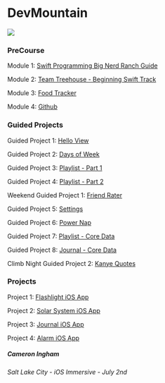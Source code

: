 # DevMountain

![](https://i.imgur.com/hLIWH4V.png)

### PreCourse
Module 1: [Swift Programming Big Nerd Ranch Guide](https://github.com/Camji55/DevMtn-iOS20-PreCourse/tree/master/Swift%20Programming%20Big%20Nerd%20Ranch%20Guide)

Module 2: [Team Treehouse - Beginning Swift Track](https://teamtreehouse.com/camji55)

Module 3: [Food Tracker](https://github.com/Camji55/DevMtn-iOS20-PreCourse/tree/master/Food%20Tracker)

Module 4: [Github](https://github.com/Camji55/DevMtn-iOS20)

### Guided Projects
Guided Project 1: [Hello View](https://github.com/Camji55/DevMtn-iOS20-GuidedProjects/tree/master/Hello%20View)

Guided Project 2: [Days of Week](https://github.com/Camji55/DevMtn-iOS20-GuidedProjects/tree/master/Days%20of%20Week)

Guided Project 3: [Playlist - Part 1](https://github.com/Camji55/DevMtn-iOS20-GuidedProjects/tree/master/Playlist%20-%20Part%201)

Guided Project 4: [Playlist - Part 2](https://github.com/Camji55/DevMtn-iOS20-GuidedProjects/tree/master/Playlist%20-%20Part%202)

Weekend Guided Project 1: [Friend Rater](https://github.com/Camji55/DevMtn-iOS20-GuidedProjects/tree/master/FriendRater)

Guided Project 5: [Settings](https://github.com/Camji55/DevMtn-iOS20-GuidedProjects/tree/master/Settings)

Guided Project 6: [Power Nap](https://github.com/Camji55/DevMtn-iOS20-GuidedProjects/tree/master/Power%20Nap)

Guided Project 7: [Playlist - Core Data](https://github.com/Camji55/DevMtn-iOS20-GuidedProjects/tree/master/Playlist%20-%20CoreData)

Guided Project 8: [Journal - Core Data](https://github.com/Camji55/DevMtn-iOS20-GuidedProjects/tree/master/Journal)

Climb Night Guided Project 2: [Kanye Quotes](https://github.com/Camji55/DevMtn-iOS20-GuidedProjects/tree/master/Kanye%20Quotes)

### Projects
Project 1: [Flashlight iOS App](https://github.com/Camji55/Flashlight-iOS)

Project 2: [Solar System iOS App](https://github.com/Camji55/Solar-System-iOS)

Project 3: [Journal iOS App](https://github.com/Camji55/Journal-iOS)

Project 4: [Alarm iOS App](https://github.com/Camji55/Alarm-iOS)

##### Cameron Ingham
###### Salt Lake City - iOS Immersive - July 2nd

